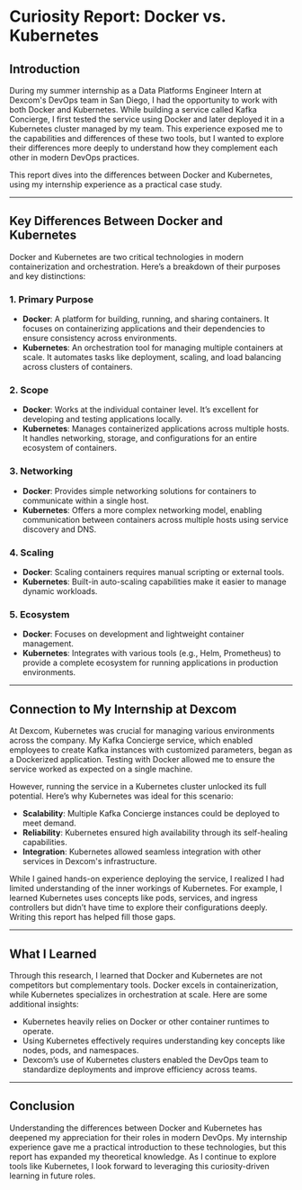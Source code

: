 # Curiosity Report: Docker vs. Kubernetes

## Introduction

During my summer internship as a Data Platforms Engineer Intern at Dexcom's DevOps team in San Diego, I had the opportunity to work with both Docker and Kubernetes. While building a service called Kafka Concierge, I first tested the service using Docker and later deployed it in a Kubernetes cluster managed by my team. This experience exposed me to the capabilities and differences of these two tools, but I wanted to explore their differences more deeply to understand how they complement each other in modern DevOps practices.

This report dives into the differences between Docker and Kubernetes, using my internship experience as a practical case study.

---

## Key Differences Between Docker and Kubernetes

Docker and Kubernetes are two critical technologies in modern containerization and orchestration. Here’s a breakdown of their purposes and key distinctions:

### 1. **Primary Purpose**

- **Docker**: A platform for building, running, and sharing containers. It focuses on containerizing applications and their dependencies to ensure consistency across environments.
- **Kubernetes**: An orchestration tool for managing multiple containers at scale. It automates tasks like deployment, scaling, and load balancing across clusters of containers.

### 2. **Scope**

- **Docker**: Works at the individual container level. It’s excellent for developing and testing applications locally.
- **Kubernetes**: Manages containerized applications across multiple hosts. It handles networking, storage, and configurations for an entire ecosystem of containers.

### 3. **Networking**

- **Docker**: Provides simple networking solutions for containers to communicate within a single host.
- **Kubernetes**: Offers a more complex networking model, enabling communication between containers across multiple hosts using service discovery and DNS.

### 4. **Scaling**

- **Docker**: Scaling containers requires manual scripting or external tools.
- **Kubernetes**: Built-in auto-scaling capabilities make it easier to manage dynamic workloads.

### 5. **Ecosystem**

- **Docker**: Focuses on development and lightweight container management.
- **Kubernetes**: Integrates with various tools (e.g., Helm, Prometheus) to provide a complete ecosystem for running applications in production environments.

---

## Connection to My Internship at Dexcom

At Dexcom, Kubernetes was crucial for managing various environments across the company. My Kafka Concierge service, which enabled employees to create Kafka instances with customized parameters, began as a Dockerized application. Testing with Docker allowed me to ensure the service worked as expected on a single machine.

However, running the service in a Kubernetes cluster unlocked its full potential. Here’s why Kubernetes was ideal for this scenario:

- **Scalability**: Multiple Kafka Concierge instances could be deployed to meet demand.
- **Reliability**: Kubernetes ensured high availability through its self-healing capabilities.
- **Integration**: Kubernetes allowed seamless integration with other services in Dexcom's infrastructure.

While I gained hands-on experience deploying the service, I realized I had limited understanding of the inner workings of Kubernetes. For example, I learned Kubernetes uses concepts like pods, services, and ingress controllers but didn’t have time to explore their configurations deeply. Writing this report has helped fill those gaps.

---

## What I Learned

Through this research, I learned that Docker and Kubernetes are not competitors but complementary tools. Docker excels in containerization, while Kubernetes specializes in orchestration at scale. Here are some additional insights:

- Kubernetes heavily relies on Docker or other container runtimes to operate.
- Using Kubernetes effectively requires understanding key concepts like nodes, pods, and namespaces.
- Dexcom’s use of Kubernetes clusters enabled the DevOps team to standardize deployments and improve efficiency across teams.

---

## Conclusion

Understanding the differences between Docker and Kubernetes has deepened my appreciation for their roles in modern DevOps. My internship experience gave me a practical introduction to these technologies, but this report has expanded my theoretical knowledge. As I continue to explore tools like Kubernetes, I look forward to leveraging this curiosity-driven learning in future roles.
